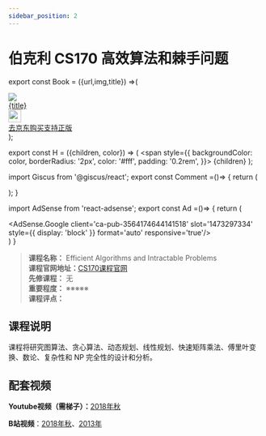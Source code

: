 ```yaml
---
sidebar_position: 2
---
```


# 伯克利 CS170 高效算法和棘手问题

export const Book = ({url,img,title}) =>(
<div class="bookitem">
  <a href={url} target="_blank" class="book-content">
    <div class="book-img">
      <img src={img} />
    </div>
    <div class="book-detail">
      <div class="book-title">{title}</div>
      <div class="boook-desc">
        <img width="25" height="25" src="https://hackweek-1251009918.cos.ap-shanghai.myqcloud.com/hackway/cs/jd.svg" />
        <div class="book-jd">去京东购买支持正版</div>
      </div>
    </div>
  </a>
  </div> 
);

export const H = ({children, color}) => (
  <span
    style={{
      backgroundColor: color,
      borderRadius: '2px',
      color: '#fff',
      padding: '0.2rem',
    }}>
    {children}
  </span>
);

import Giscus from '@giscus/react';
export const Comment =()=> {
  return (
   <div className="comments-container">
      <Giscus
        src="https://giscus.app/client.js"
        id="comments"
        repo="lidongyx/hackwaydoc"
        repoId="R_kgDOHUMOyA"
        category="Announcements"
        categoryId="DIC_kwDOHUMOyM4CPCtD"
        mapping="title"
        reactionsEnabled="1"
        emitMetadata="0"
        inputPosition="top"
        theme="light"
        lang="zh-CN"
        crossorigin="anonymous"
      />
    </div>
  );
}

import AdSense from 'react-adsense';
export const Ad =()=> {
  return (
    <div className="ad-container">
      <AdSense.Google
        client='ca-pub-3564174644141518'
        slot='1473297334'
        style={{ display: 'block' }}
        format='auto'
        responsive='true'/>
    </div>
  )
}

>**课程名称：** Efficient Algorithms and Intractable Problems    
**课程官网地址：**[CS170课程官网](https://cs170.org/)  
**先修课程：** 无  
**重要程度：** ※※※※※  
**课程评点：** 

## 课程说明
课程将研究图算法、贪心算法、动态规划、线性规划、快速矩阵乘法、傅里叶变换、数论、复杂性和 NP 完全性的设计和分析。


## 配套视频
**Youtube视频（需梯子）：**[2018年秋](https://www.youtube.com/watch?v=gG4--V_PpEk&list=PLjuu7kFWxFtZBm-5GifiVpqdAxeW7Hsax)

**B站视频**：[2018年秋](https://www.bilibili.com/video/av43955743/?p=1&vd_source=fb5b9a81d7a311b5df17fb746a4f2565)、[2013年](https://www.bilibili.com/video/av26670685/?vd_source=fb5b9a81d7a311b5df17fb746a4f2565)

<Comment></Comment>
